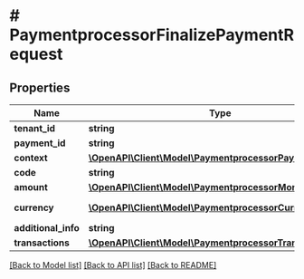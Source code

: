 # # PaymentprocessorFinalizePaymentRequest


## Properties 


Name | Type | Description | Notes
------------ | ------------- | ------------- | -------------
**tenant_id**| **string** |   |
**payment_id**| **string** |   |
**context**| [**\OpenAPI\Client\Model\PaymentprocessorPaymentContext**](PaymentprocessorPaymentContext.md) |   | [optional]
**code**| **string** | payment type stripe, paypal..  |
**amount**| [**\OpenAPI\Client\Model\PaymentprocessorMoney**](PaymentprocessorMoney.md) |   | [optional]
**currency**| [**\OpenAPI\Client\Model\PaymentprocessorCurrency**](PaymentprocessorCurrency.md) |  for more information please, see Model/PaymentprocessorCurrency.php  | [optional]
**additional_info**| **string** |   | [optional]
**transactions**| [**\OpenAPI\Client\Model\PaymentprocessorTransaction[]**](PaymentprocessorTransaction.md) |   | [optional]


[[Back to Model list]](../../README.md#models) [[Back to API list]](../../README.md#endpoints) [[Back to README]](../../README.md)


